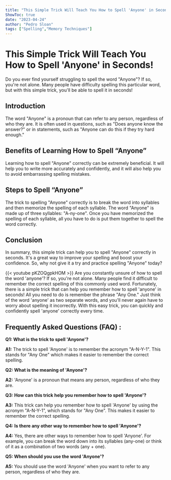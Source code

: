```yaml
---
title: "This Simple Trick Will Teach You How to Spell 'Anyone' in Seconds!"
ShowToc: true 
date: "2023-04-24"
author: "Pedro Sloan" 
tags: ["Spelling","Memory Techniques"]
---
```

# This Simple Trick Will Teach You How to Spell 'Anyone' in Seconds!

Do you ever find yourself struggling to spell the word "Anyone"? If so, you're not alone. Many people have difficulty spelling this particular word, but with this simple trick, you'll be able to spell it in seconds!

## Introduction

The word "Anyone" is a pronoun that can refer to any person, regardless of who they are. It is often used in questions, such as "Does anyone know the answer?" or in statements, such as "Anyone can do this if they try hard enough."

## Benefits of Learning How to Spell “Anyone”

Learning how to spell "Anyone" correctly can be extremely beneficial. It will help you to write more accurately and confidently, and it will also help you to avoid embarrassing spelling mistakes.

## Steps to Spell “Anyone”

The trick to spelling "Anyone" correctly is to break the word into syllables and then memorize the spelling of each syllable. The word "Anyone" is made up of three syllables: "A-ny-one". Once you have memorized the spelling of each syllable, all you have to do is put them together to spell the word correctly.

## Conclusion

In summary, this simple trick can help you to spell "Anyone" correctly in seconds. It's a great way to improve your spelling and boost your confidence. So, why not give it a try and practice spelling "Anyone" today?

{{< youtube pKZOQgpkHOM >}} 
Are you constantly unsure of how to spell the word 'anyone'? If so, you're not alone. Many people find it difficult to remember the correct spelling of this commonly used word. Fortunately, there is a simple trick that can help you remember how to spell 'anyone' in seconds! All you need to do is remember the phrase "Any One." Just think of the word 'anyone' as two separate words, and you'll never again have to worry about spelling it incorrectly. With this easy trick, you can quickly and confidently spell 'anyone' correctly every time.

## Frequently Asked Questions (FAQ) :
**Q1: What is the trick to spell 'Anyone'?**

**A1:** The trick to spell 'Anyone' is to remember the acronym "A-N-Y-1". This stands for "Any One" which makes it easier to remember the correct spelling. 

**Q2: What is the meaning of 'Anyone'?**

**A2:** 'Anyone' is a pronoun that means any person, regardless of who they are. 

**Q3: How can this trick help you remember how to spell 'Anyone'?**

**A3:** This trick can help you remember how to spell 'Anyone' by using the acronym "A-N-Y-1", which stands for "Any One". This makes it easier to remember the correct spelling. 

**Q4: Is there any other way to remember how to spell 'Anyone'?**

**A4:** Yes, there are other ways to remember how to spell 'Anyone'. For example, you can break the word down into its syllables (any-one) or think of it as a combination of two words (any + one). 

**Q5: When should you use the word 'Anyone'?**

**A5:** You should use the word 'Anyone' when you want to refer to any person, regardless of who they are.






